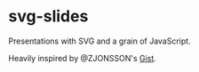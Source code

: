 # svg-slides

Presentations with SVG and a grain of JavaScript.

Heavily inspired by @ZJONSSON's [Gist][original-gist].

[original-gist]: https://gist.github.com/ZJONSSON/1254855
